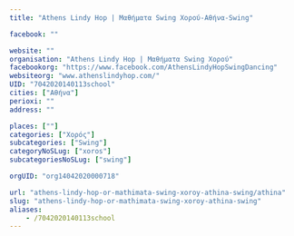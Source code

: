 ```yaml
---
title: "Athens Lindy Hop | Μαθήματα Swing Χορού-Αθήνα-Swing"

facebook: ""

website: ""
organisation: "Athens Lindy Hop | Μαθήματα Swing Χορού"
facebookorg: "https://www.facebook.com/AthensLindyHopSwingDancing"
websiteorg: "www.athenslindyhop.com/"
UID: "7042020140113school"
cities: ["Αθήνα"]
perioxi: ""
address: ""

places: [""]
categories: ["Χορός"]
subcategories: ["Swing"]
categoryNoSLug: ["xoros"]
subcategoriesNoSLug: ["swing"]

orgUID: "org14042020000718"

url: "athens-lindy-hop-or-mathimata-swing-xoroy-athina-swing/athina"
slug: "athens-lindy-hop-or-mathimata-swing-xoroy-athina-swing"
aliases:
    - /7042020140113school
---
```





